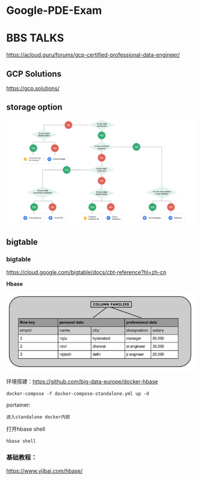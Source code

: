 # Google-PDE-Exam


#  BBS TALKS


https://acloud.guru/forums/gcp-certified-professional-data-engineer/



##  GCP Solutions
https://gcp.solutions/



##  storage option

![storage-option](_image/storage-option.png)


## bigtable

###  bigtable

https://cloud.google.com/bigtable/docs/cbt-reference?hl=zh-cn



**Hbase**


![arch](_image/arch.jpg)

环境搭建：https://github.com/big-data-europe/docker-hbase

```
docker-compose -f docker-compose-standalone.yml up -d
```

portainer:

```
进入standalone docker内部
```

打开hbase shell

```
hbase shell
```


###  基础教程：
https://www.yiibai.com/hbase/


